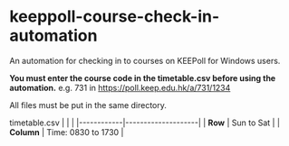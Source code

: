 # keeppoll-course-check-in-automation
An automation for checking in to courses on KEEPoll for Windows users.

**You must enter the course code in the timetable.csv before using the automation.**
e.g. 731 in https://poll.keep.edu.hk/a/731/1234

All files must be put in the same directory.

timetable.csv
|            |                    |
|------------|--------------------|
| **Row**    | Sun to Sat         |
| **Column** | Time: 0830 to 1730 |
